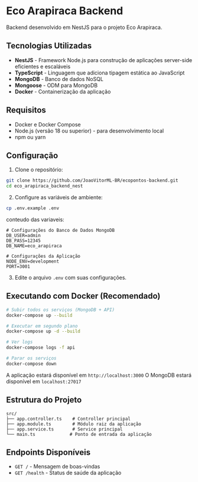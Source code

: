 # Eco Arapiraca Backend

Backend desenvolvido em NestJS para o projeto Eco Arapiraca.

## Tecnologias Utilizadas

- **NestJS** - Framework Node.js para construção de aplicações server-side eficientes e escaláveis
- **TypeScript** - Linguagem que adiciona tipagem estática ao JavaScript
- **MongoDB** - Banco de dados NoSQL
- **Mongoose** - ODM para MongoDB
- **Docker** - Containerização da aplicação

## Requisitos

- Docker e Docker Compose
- Node.js (versão 18 ou superior) - para desenvolvimento local
- npm ou yarn

## Configuração

1. Clone o repositório:
```bash
git clone https://github.com/JoaoVitorML-BR/ecopontos-backend.git
cd eco_arapiraca_backend_nest
```

2. Configure as variáveis de ambiente:
```bash
cp .env.example .env
```

conteudo das variaveis:

```
# Configurações do Banco de Dados MongoDB
DB_USER=admin
DB_PASS=12345
DB_NAME=eco_arapiraca

# Configurações da Aplicação
NODE_ENV=development
PORT=3001
```


3. Edite o arquivo `.env` com suas configurações.

## Executando com Docker (Recomendado)

```bash
# Subir todos os serviços (MongoDB + API)
docker-compose up --build

# Executar em segundo plano
docker-compose up -d --build

# Ver logs
docker-compose logs -f api

# Parar os serviços
docker-compose down
```

A aplicação estará disponível em `http://localhost:3000`
O MongoDB estará disponível em `localhost:27017`

## Estrutura do Projeto

```
src/
├── app.controller.ts    # Controller principal
├── app.module.ts        # Módulo raiz da aplicação
├── app.service.ts       # Service principal
└── main.ts             # Ponto de entrada da aplicação
```

## Endpoints Disponíveis

- `GET /` - Mensagem de boas-vindas
- `GET /health` - Status de saúde da aplicação